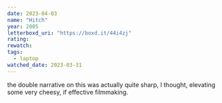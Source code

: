 ```yaml
---
date: 2023-04-03
name: "Hitch"
year: 2005
letterboxd_uri: "https://boxd.it/44i4zj"
rating: 
rewatch: 
tags:
  - laptop
watched_date: 2023-03-31
---
```


the double narrative on this was actually quite sharp, I thought, elevating some very cheesy, if effective filmmaking.
